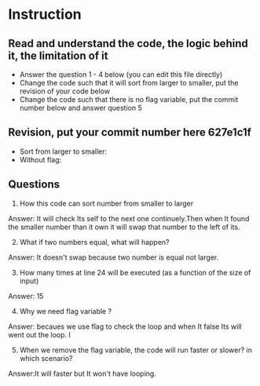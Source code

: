 ﻿# Instruction

## Read and understand the code, the logic behind it, the limitation of it
* Answer the question 1 - 4 below (you can edit this file directly)
* Change the code such that it will sort from larger to smaller, put the revision of your code below
* Change the code such that there is no flag variable, put the commit number below and answer question 5 


## Revision, put your commit number here 627e1c1f
* Sort from larger to smaller:
* Without flag:

## Questions
1. How this code can sort number from smaller to larger
 
Answer: It will check Its self to the next one continuely.Then when It found the smaller number than it own it will swap that number to the left of its.

2. What if two numbers equal, what will happen? 

Answer: It doesn't swap because two number is equal not larger.

3. How many times at line 24 will be executed (as a function of the size of input) 

Answer: 15

4. Why we need flag variable ? 

Answer: becaues we use flag to check the loop and when It false Its will went out the loop. I

5. When we remove the flag variable, the code will run faster or slower? in which scenario? 

Answer:It will faster but It won't have looping.